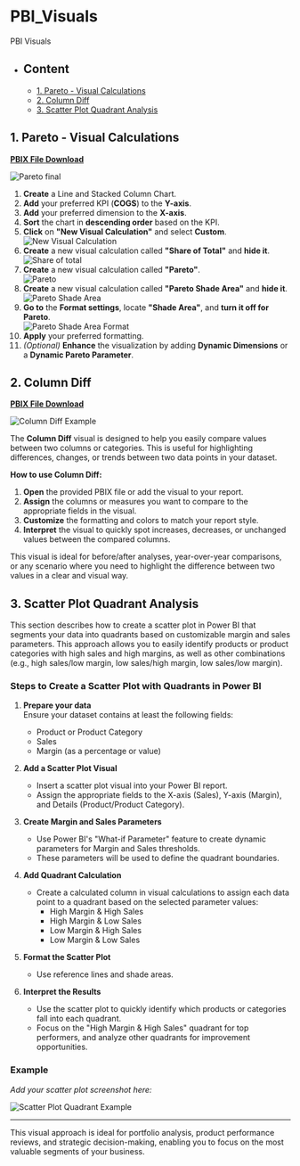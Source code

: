 # PBI_Visuals
PBI Visuals

- ## Content
    - [1. Pareto - Visual Calculations](#1-pareto---visual-calculations)
    - [2. Column Diff](#2-column-diff)
    - [3. Scatter Plot Quadrant Analysis](#3-scatter-plot-quadrant-analysis)

## 1. Pareto - Visual Calculations

[**PBIX File Download**](https://github.com/OndrejZapletal99/PBI_Visuals/blob/main/Pareto/Pareto.pbix)

![Pareto final](https://github.com/OndrejZapletal99/PBI_Visuals/blob/main/Pareto/Pareto_finished.png)

1. **Create** a Line and Stacked Column Chart.  
2. **Add** your preferred KPI (**COGS**) to the **Y-axis**.  
3. **Add** your preferred dimension to the **X-axis**.  
4. **Sort** the chart in **descending order** based on the KPI.  
5. **Click** on **"New Visual Calculation"** and select **Custom**.  
   ![New Visual Calculation](https://github.com/OndrejZapletal99/PBI_Visuals/blob/main/Pareto/Pareto_select_vis_cal.png)  
6. **Create** a new visual calculation called **"Share of Total"** and **hide it**.
   ![Share of total](https://github.com/OndrejZapletal99/PBI_Visuals/blob/main/Pareto/Pareto_share_of_total_vis_cal.png)   
7. **Create** a new visual calculation called **"Pareto"**.  
   ![Pareto](https://github.com/OndrejZapletal99/PBI_Visuals/blob/main/Pareto/Pareto_pareto_vis_cal.png)  
8. **Create** a new visual calculation called **"Pareto Shade Area"** and **hide it**.  
   ![Pareto Shade Area](https://github.com/OndrejZapletal99/PBI_Visuals/blob/main/Pareto/Pareto_shade_vis_cal.png)  
9.  **Go to** the **Format settings**, locate **"Shade Area"**, and **turn it off for Pareto**.  
   ![Pareto Shade Area Format](https://github.com/OndrejZapletal99/PBI_Visuals/blob/main/Pareto/Pareto_shade_area_color.png)  
10. **Apply** your preferred formatting.  
11. *(Optional)* **Enhance** the visualization by adding **Dynamic Dimensions** or a **Dynamic Pareto Parameter**.  

## 2. Column Diff

[**PBIX File Download**](https://github.com/OndrejZapletal99/PBI_Visuals/blob/main/Column%20Diff/Column%20Diff.pbix)

![Column Diff Example](https://github.com/OndrejZapletal99/PBI_Visuals/blob/main/Column%20Diff/Column_diff.png)

The **Column Diff** visual is designed to help you easily compare values between two columns or categories. This is useful for highlighting differences, changes, or trends between two data points in your dataset.

**How to use Column Diff:**
1. **Open** the provided PBIX file or add the visual to your report.
2. **Assign** the columns or measures you want to compare to the appropriate fields in the visual.
3. **Customize** the formatting and colors to match your report style.
4. **Interpret** the visual to quickly spot increases, decreases, or unchanged values between the compared columns.

This visual is ideal for before/after analyses, year-over-year comparisons, or any scenario where you need to highlight the difference between two values in a clear and visual way.

## 3. Scatter Plot Quadrant Analysis

This section describes how to create a scatter plot in Power BI that segments your data into quadrants based on customizable margin and sales parameters. This approach allows you to easily identify products or product categories with high sales and high margins, as well as other combinations (e.g., high sales/low margin, low sales/high margin, low sales/low margin).

### Steps to Create a Scatter Plot with Quadrants in Power BI

1. **Prepare your data**  
   Ensure your dataset contains at least the following fields:  
   - Product or Product Category  
   - Sales  
   - Margin (as a percentage or value)

2. **Add a Scatter Plot Visual**  
   - Insert a scatter plot visual into your Power BI report.
   - Assign the appropriate fields to the X-axis (Sales), Y-axis (Margin), and Details (Product/Product Category).

3. **Create Margin and Sales Parameters**  
   - Use Power BI's "What-if Parameter" feature to create dynamic parameters for Margin and Sales thresholds.
   - These parameters will be used to define the quadrant boundaries.

4. **Add Quadrant Calculation**  
   - Create a calculated column in visual calculations to assign each data point to a quadrant based on the selected parameter values:
     - High Margin & High Sales
     - High Margin & Low Sales
     - Low Margin & High Sales
     - Low Margin & Low Sales

5. **Format the Scatter Plot**  
   - Use reference lines and shade areas.

6. **Interpret the Results**  
   - Use the scatter plot to quickly identify which products or categories fall into each quadrant.
   - Focus on the "High Margin & High Sales" quadrant for top performers, and analyze other quadrants for improvement opportunities.

### Example

*Add your scatter plot screenshot here:*

![Scatter Plot Quadrant Example](path/to/your/scatter_plot_image.png)

---

This visual approach is ideal for portfolio analysis, product performance reviews, and strategic decision-making, enabling you to focus on the most valuable segments of your business.